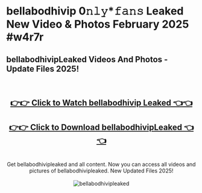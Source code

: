 # bellabodhivip 0𝚗𝚕𝚢*𝚏𝚊𝚗𝚜 Leaked New Video & Photos February 2025 #w4r7r

<h2>bellabodhivipLeaked Videos And Photos - Update Files 2025!</h2>
<br>
<div align="center">
<h2><a href="https://mediaupload.pro?title=bellabodhivip&ref=11F" rel="nofollow">👉👉 Click to Watch bellabodhivip Leaked 👈👈</a></h2>
<h2><a href="https://mediaupload.pro?title=bellabodhivip&ref=11F" rel="nofollow">👉👉 Click to Download bellabodhivipLeaked 👈👈</a></h2>
<br>
Get bellabodhivipleaked and all content. Now you can access all videos and pictures of bellabodhivipleaked. New Updated Files 2025!
<br>
<br>
<a href="https://mediaupload.pro?title=bellabodhivip&ref=11F" rel="nofollow" data-target="animated-image.originalLink"><img src="https://i.ibb.co/Gkj2r4b/banner.png" alt="bellabodhivipleaked" style="max-width: 100%; display: inline-block;" data-target="animated-image.originalImage"></a>
</div>
<br>

